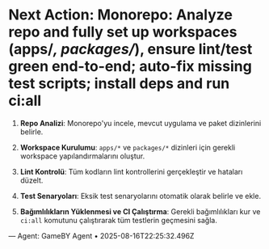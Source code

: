 # Next Action: Monorepo: Analyze repo and fully set up workspaces (apps/*, packages/*), ensure lint/test green end-to-end; auto-fix missing test scripts; install deps and run ci:all

1. **Repo Analizi**: Monorepo'yu incele, mevcut uygulama ve paket dizinlerini belirle.

2. **Workspace Kurulumu**: `apps/*` ve `packages/*` dizinleri için gerekli workspace yapılandırmalarını oluştur.

3. **Lint Kontrolü**: Tüm kodların lint kontrollerini gerçekleştir ve hataları düzelt.

4. **Test Senaryoları**: Eksik test senaryolarını otomatik olarak belirle ve ekle.

5. **Bağımlılıkların Yüklenmesi ve CI Çalıştırma**: Gerekli bağımlılıkları kur ve `ci:all` komutunu çalıştırarak tüm testlerin geçmesini sağla.

— Agent: GameBY Agent • 2025-08-16T22:25:32.496Z
